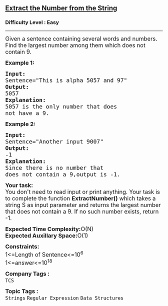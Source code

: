 <h2><a href="https://practice.geeksforgeeks.org/problems/extract-the-number-from-the-string3428/1?page=1&company[]=TCS&sortBy=submissions">Extract the Number from the String</a></h2><h3>Difficulty Level : Easy</h3><hr><div class="problems_problem_content__Xm_eO"><p><span style="font-size: 18px;">Given a sentence containing several words and numbers. Find the largest number among them which does not contain 9.&nbsp;</span></p>
<p><span style="font-size: 18px;"><strong>Example 1:</strong></span></p>
<pre style="position: relative;"><span style="font-size: 18px;"><strong>Input:</strong>
Sentence="This is alpha 5057 and 97"
<strong>Output:</strong>
5057
<strong>Explanation:</strong>
5057 is the only number that does
not have a 9.</span><div class="open_grepper_editor" title="Edit &amp; Save To Grepper"></div></pre>
<p><span style="font-size: 18px;"><strong>Example 2:</strong></span></p>
<pre style="position: relative;"><span style="font-size: 18px;"><strong>Input:</strong>
Sentence="Another input 9007"
<strong>Output:</strong>
-1
<strong>Explanation:</strong>
Since there is no number that
does not contain a 9,output is -1.</span>
<div class="open_grepper_editor" title="Edit &amp; Save To Grepper"></div></pre>
<p><span style="font-size: 18px;"><strong>Your task:</strong><br>You don't need to read input or print anything. Your task is to complete the function <strong>ExtractNumber()</strong> which takes a string S as input parameter and returns the largest number that does not contain a 9. If no such number exists, return -1.</span></p>
<p><span style="font-size: 18px;"><strong>Expected Time Complexity:</strong>O(N)<br><strong>Expected Auxillary Space:</strong>O(1)</span></p>
<p><span style="font-size: 18px;"><strong>Constraints:</strong><br>1&lt;=Length of Sentence&lt;=10<sup>6</sup><br>1&lt;=answer&lt;=10<sup>18</sup></span></p></div><p><span style=font-size:18px><strong>Company Tags : </strong><br><code>TCS</code>&nbsp;<br><p><span style=font-size:18px><strong>Topic Tags : </strong><br><code>Strings</code>&nbsp;<code>Regular Expression</code>&nbsp;<code>Data Structures</code>&nbsp;